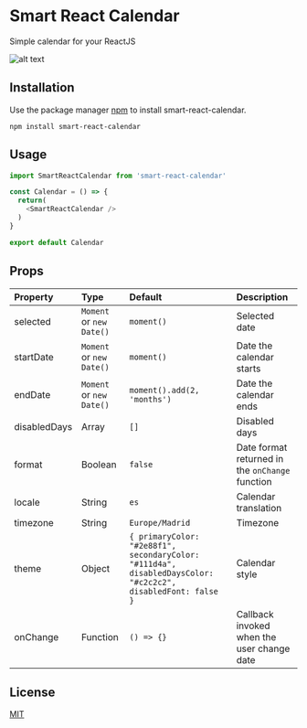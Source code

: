 # Smart React Calendar

Simple calendar for your ReactJS 

![alt text](https://projects.jgfrontend.com/smart-react-calendar-assets/screenshot-calendar.png)

## Installation

Use the package manager [npm](https://www.npmjs.com/) to install smart-react-calendar.

```
npm install smart-react-calendar
```

## Usage

```js
import SmartReactCalendar from 'smart-react-calendar'

const Calendar = () => {
  return(
    <SmartReactCalendar />
  )
}

export default Calendar
```

## Props
| Property | Type | Default | Description                                                                                                                                      |
|:---------------------|:--------|:-------------|:-------------------------------------------------------------------------------------------------------------------------------------------------|
| selected | `Moment` or `new Date()` | `moment()` | Selected date
| startDate | `Moment` or `new Date()` | `moment()` | Date the calendar starts
| endDate | `Moment` or `new Date()` | `moment().add(2, 'months')` | Date the calendar ends
| disabledDays | Array | `[]` | Disabled days
| format | Boolean | `false` | Date format returned in the `onChange` function
| locale | String | `es` | Calendar translation
| timezone | String | `Europe/Madrid` | Timezone
| theme | Object | `{ primaryColor: "#2e88f1", secondaryColor: "#111d4a", disabledDaysColor: "#c2c2c2", disabledFont: false }` | Calendar style
| onChange | Function | `() => {}` | Callback invoked when the user change date 

## License
[MIT](https://choosealicense.com/licenses/mit/)